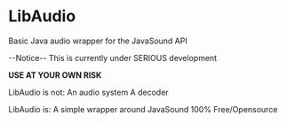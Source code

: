 # LibAudio
Basic Java audio wrapper for the JavaSound API

--Notice--
This is currently under SERIOUS development

**USE AT YOUR OWN RISK**

LibAudio is not:
An audio system
A decoder

LibAudio is:
A simple wrapper around JavaSound
100% Free/Opensource

